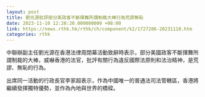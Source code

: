 ```yaml
---
layout: post
title: 劉光源批評部分美政客不斷揮舞所謂制裁大棒行為荒謬無恥
date: 2023-11-10 12:28:20.000000000 +08:00
link: https://news.rthk.hk/rthk/ch/component/k2/1727286-20231110.htm
categories: rthk
---
```


中聯辦副主任劉光源在香港法律周閉幕活動致辭時表示，部分美國政客不斷揮舞所謂制裁的大棒，威嚇香港的法官，批評有關行為違反國際法原則和法治精神，是荒謬、無恥的行為。

出席同一活動的行政長官李家超表示，作為中國唯一的普通法司法管轄區，香港將繼續發揮獨特優勢，並作為內地與世界的橋樑。

